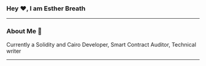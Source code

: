 ### Hey ♥, I am Esther Breath

<hr />

### About Me 🚀
Currently a Solidity and Cairo Developer, Smart Contract Auditor, Technical writer
 


  <hr>


  
  
  
  
  
  
  
  
  
  
  
  
  
  
  
  
  
